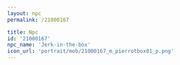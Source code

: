 ```yaml
---
layout: npc
permalink: /21000167

title: Npc
id: '21000167'
npc_name: 'Jerk-in-the-box'
icon_url: 'portrait/mob/21000167_m_pierrotbox01_p.png'
---
```

